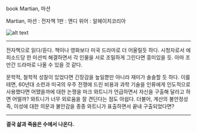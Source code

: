 book
Martian, 마션


Martian, 마션
:   전자책 1판
:   앤디 위어
:   알헤이치코리아

![alt text](https://t1.search.daumcdn.net/thumb/R110x160/?fname=http%3A%2F%2Ft1.daumcdn.net%2Fbook%2FKOR9788925556789%3Fmoddttm=20151122062754 "마션")

---

전자책으로 읽다/듣다. 책이나 영화보다 미국 드라마로 더 어울릴듯 하다. 시청자로서 에피소드당 한 미션씩 해결하면서 각 인물을 서로 조밀하게 그린다면 흥미있을 듯. 아마 조만간 드라마로 나올 수 있을 것 같다.

문학적, 철학적 성찰이 있었다면 긴장감을 높일뿐만 아니라 재미가 솔솔할 듯 하다. 이를테면, 60년대 소련과 미국의 우주 전쟁에 드린 비용과 과학 기술을 인류에게 인도적으로 사용했다면 어땠을까에 대한 논쟁을 마크 와트니가 언급하면서 자신을 구출해 달라고 하면 어떨까? 와트니가 너무 외로움을 잘 견딘다는 점도 아쉽다. 더불어, 계산의 불안정성 즉, 이성에 대한 의문과 불안감을 종종 와트니가 표출하면서 끝내 구출되었다면?

---

**결국 삶과 죽음은 수에서 나온다.**
